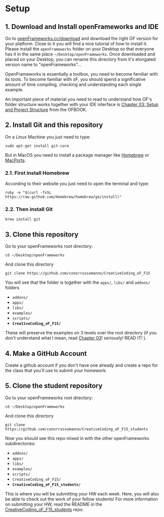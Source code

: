 # Setup

## 1. Download and Install openFrameworks and IDE

Go to [openFrameworks.cc/download](http://openframeworks.cc/download/) and download the right OF version for your platform. Close to it you will find a nice tutorial of how to install it. Please install the ```openFrameworks``` folder on your Desktop so that everyone has it in the same place ```~/Desktop/openFrameworks```. Once downloaded and placed on your Desktop, you can rename this directory from it's elongated version name to "openFrameworks"...

OpenFrameworks is essentially a toolbox, you need to become familiar with its tools. To become familiar with oF, you should spend a significative amount of time compiling, checking and understanding each single example.

An important piece of material you need to read to understand how OF's folder structure works together with your IDE interface is [Chapter 03: Setup and Project Structure](https://github.com/openframeworks/ofBook/blob/master/03_setup_and_project_structure/chapter.md) from the OFBOOK.

## 2. Install Git and this repository

On a Linux Machine you just need to type:

	sudo apt-get install git-core

But in MacOS you need to install a package manager like [Homebrew](http://brew.sh/) or [MacPorts](https://www.macports.org/). 

### 2.1. First install Homebrew 
According to their website you just need to open the terminal and type:

	ruby -e "$(curl -fsSL https://raw.github.com/Homebrew/homebrew/go/install)"

### 2.2. Then install Git

	brew install git

## 3. Clone this repository

Go to your openFrameworks root directory:

	cd ~/Desktop/openFrameworks
	
And clone this directory

	git clone https://github.com/conorrussomanno/CreativeCoding_oF_F15

You will see that the folder is together with the ```apps/```, ```libs/``` and ```addons/``` folders

* ```addons/```
* ```apps/```
* ```libs/```
* ```examples/```
* ```scripts/```
* **```CreativeCoding_oF_F15/```**

These will preserve the examples on 3 levels over the root directory (if you don't understand what I mean, read [Chapter 03](https://github.com/openframeworks/ofBook/blob/master/03_setup_and_project_structure/chapter.md)! seriously! READ IT! ).

## 4. Make a GitHub Account

Create a github account if you don't have one already and create a repo for the class that you'll use to submit your homework.  

## 5. Clone the student repository

Go to your openFrameworks root directory:

	cd ~/Desktop/openFrameworks
	
And clone this directory

	git clone https://github.com/conorrussomanno/CreativeCoding_oF_F15_students
	
Now you should see this repo mixed in with the other openFrameworks subdirectories:

* ```addons/```
* ```apps/```
* ```libs/```
* ```examples/```
* ```scripts/```
* ```CreativeCoding_oF_F15/```
* **```CreativeCoding_oF_F15_students/```**
	
This is where you will be submitting your HW each week. Here, you will also be able to check out the work of your fellow students! For more information on submitting your HW, read the README in the [CreativeCoding_oF_F15_students](https://github.com/conorrussomanno/CreativeCoding_oF_F15_students) repo.
 
